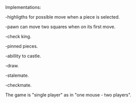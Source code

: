 Implementations:

  -highligths for possible move when a piece is selected.

  -pawn can move two squares when on its first move.

  -check king.

  -pinned pieces.

  -abillity to castle.

  -draw.

  -stalemate.

  -checkmate.

The game is "single player" as in "one mouse - two players".
